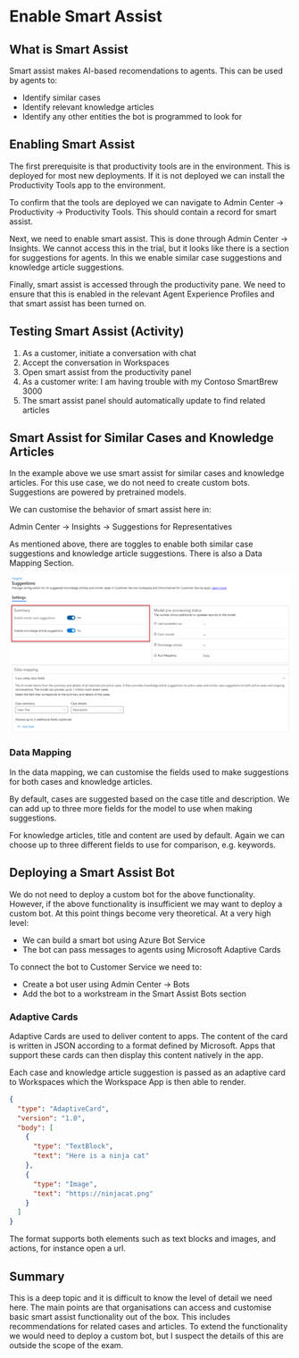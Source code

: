 # Enable Smart Assist

## What is Smart Assist

Smart assist makes AI-based recomendations to agents. This can be used by agents
to:

- Identify similar cases
- Identify relevant knowledge articles
- Identify any other entities the bot is programmed to look for

## Enabling Smart Assist

The first prerequisite is that productivity tools are in the environment. This
is deployed for most new deployments. If it is not deployed we can install the
Productivity Tools app to the environment.

To confirm that the tools are deployed we can navigate to Admin Center ->
Productivity -> Productivity Tools. This should contain a record for smart
assist.

Next, we need to enable smart assist. This is done through Admin Center ->
Insights. We cannot access this in the trial, but it looks like there is a
section for suggestions for agents. In this we enable similar case suggestions
and knowledge article suggestions.

Finally, smart assist is accessed through the productivity pane. We need to
ensure that this is enabled in the relevant Agent Experience Profiles and that
smart assist has been turned on.

## Testing Smart Assist (Activity)

1. As a customer, initiate a conversation with chat
2. Accept the conversation in Workspaces
3. Open smart assist from the productivity panel
4. As a customer write: I am having trouble with my Contoso SmartBrew 3000
5. The smart assist panel should automatically update to find related articles

## Smart Assist for Similar Cases and Knowledge Articles

In the example above we use smart assist for similar cases and knowledge
articles. For this use case, we do not need to create custom bots. Suggestions
are powered by pretrained models.

We can customise the behavior of smart assist here in:

Admin Center -> Insights -> Suggestions for Representatives

As mentioned above, there are toggles to enable both similar case suggestions
and knowledge article suggestions. There is also a Data Mapping Section.

![Smart Assist Data Mapping Section](../images/smart-assist-data-mapping-section.png)

### Data Mapping

In the data mapping, we can customise the fields used to make suggestions for
both cases and knowledge articles.

By default, cases are suggested based on the case title and description. We can
add up to three more fields for the model to use when making suggestions.

For knowledge articles, title and content are used by default. Again we can
choose up to three different fields to use for comparison, e.g. keywords.

## Deploying a Smart Assist Bot

We do not need to deploy a custom bot for the above functionality. However, if
the above functionality is insufficient we may want to deploy a custom bot. At
this point things become very theoretical. At a very high level:

- We can build a smart bot using Azure Bot Service
- The bot can pass messages to agents using Microsoft Adaptive Cards

To connect the bot to Customer Service we need to:

- Create a bot user using Admin Center -> Bots
- Add the bot to a workstream in the Smart Assist Bots section

### Adaptive Cards

Adaptive Cards are used to deliver content to apps. The content of the card is
written in JSON according to a format defined by Microsoft. Apps that support
these cards can then display this content natively in the app.

Each case and knowledge article suggestion is passed as an adaptive card to
Workspaces which the Workspace App is then able to render.

```json
{
  "type": "AdaptiveCard",
  "version": "1.0",
  "body": [
    {
      "type": "TextBlock",
      "text": "Here is a ninja cat"
    },
    {
      "type": "Image",
      "text": "https://ninjacat.png"
    }
  ]
}
```

The format supports both elements such as text blocks and images, and actions,
for instance open a url.

## Summary

This is a deep topic and it is difficult to know the level of detail we need
here. The main points are that organisations can access and customise basic
smart assist functionality out of the box. This includes recommendations for
related cases and articles. To extend the functionality we would need to deploy
a custom bot, but I suspect the details of this are outside the scope of the
exam.
